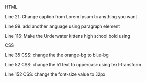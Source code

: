 HTML

Line 21: Change caption from Lorem Ipsum to anything you want

Line 99: add another language using paragraph element
<p></p>

Line 116: Make the Underwater kittens high school bold using <strong></strong>

CSS

Line 35 CSS: change the the orange-bg to blue-bg

Line 52 CSS: change the h1 text to uppercase using text-transform

Line 152 CSS: change the font-size value to 32px
